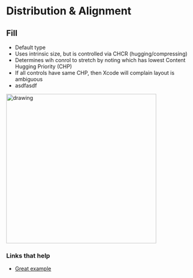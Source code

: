 # Distribution & Alignment

## Fill

* Default type
* Uses intrinsic size, but is controlled via CHCR (hugging/compressing)
* Determines wih conrol to stretch by noting which has lowest Content Hugging Priority (CHP)
* If all controls have same CHP, then Xcode will complain layout is ambiguous
* asdfasdf

<img src="https://github.com/jrasmusson/ios-starter-kit/blob/master/basics/UIStackView/images/fill.png" alt="drawing" width="400"/>



### Links that help

* [Great example](https://spin.atomicobject.com/2016/06/22/uistackview-distribution/)
